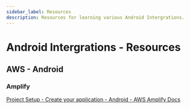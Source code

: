 ```yaml
---
sidebar_label: Resources
description: Resources for learning various Android Intergrations.
---
```


# Android Intergrations - Resources

## AWS - Android

### Amplify

[Project Setup - Create your application - Android - AWS Amplify Docs](https://docs.amplify.aws/lib/project-setup/create-application/q/platform/android/)
